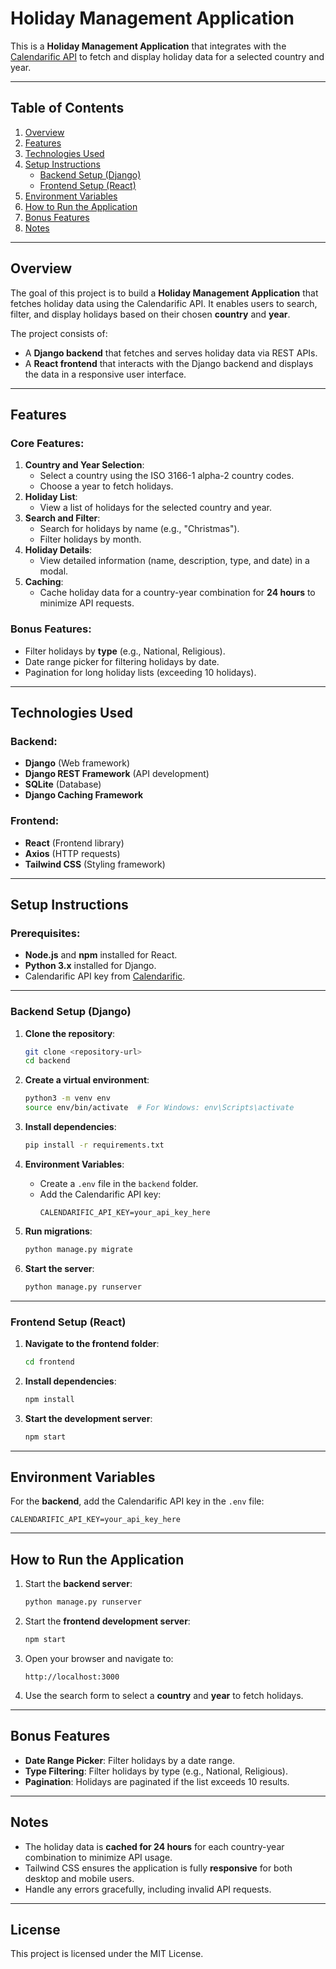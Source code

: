# Holiday Management Application

This is a **Holiday Management Application** that integrates with the [Calendarific API](https://calendarific.com/) to fetch and display holiday data for a selected country and year.

---

## Table of Contents

1. [Overview](#overview)
2. [Features](#features)
3. [Technologies Used](#technologies-used)
4. [Setup Instructions](#setup-instructions)
   - [Backend Setup (Django)](#backend-setup-django)
   - [Frontend Setup (React)](#frontend-setup-react)
5. [Environment Variables](#environment-variables)
6. [How to Run the Application](#how-to-run-the-application)
7. [Bonus Features](#bonus-features)
8. [Notes](#notes)

---

## Overview

The goal of this project is to build a **Holiday Management Application** that fetches holiday data using the Calendarific API. It enables users to search, filter, and display holidays based on their chosen **country** and **year**.

The project consists of:
- A **Django backend** that fetches and serves holiday data via REST APIs.
- A **React frontend** that interacts with the Django backend and displays the data in a responsive user interface.

---

## Features

### Core Features:
1. **Country and Year Selection**:
   - Select a country using the ISO 3166-1 alpha-2 country codes.
   - Choose a year to fetch holidays.
2. **Holiday List**:
   - View a list of holidays for the selected country and year.
3. **Search and Filter**:
   - Search for holidays by name (e.g., "Christmas").
   - Filter holidays by month.
4. **Holiday Details**:
   - View detailed information (name, description, type, and date) in a modal.
5. **Caching**:
   - Cache holiday data for a country-year combination for **24 hours** to minimize API requests.

### Bonus Features:
- Filter holidays by **type** (e.g., National, Religious).
- Date range picker for filtering holidays by date.
- Pagination for long holiday lists (exceeding 10 holidays).

---

## Technologies Used

### Backend:
- **Django** (Web framework)
- **Django REST Framework** (API development)
- **SQLite** (Database)
- **Django Caching Framework**

### Frontend:
- **React** (Frontend library)
- **Axios** (HTTP requests)
- **Tailwind CSS** (Styling framework)

---

## Setup Instructions

### Prerequisites:
- **Node.js** and **npm** installed for React.
- **Python 3.x** installed for Django.
- Calendarific API key from [Calendarific](https://calendarific.com/).

---

### Backend Setup (Django)

1. **Clone the repository**:
   ```bash
   git clone <repository-url>
   cd backend
   ```

2. **Create a virtual environment**:
   ```bash
   python3 -m venv env
   source env/bin/activate  # For Windows: env\Scripts\activate
   ```

3. **Install dependencies**:
   ```bash
   pip install -r requirements.txt
   ```

4. **Environment Variables**:
   - Create a `.env` file in the `backend` folder.
   - Add the Calendarific API key:
     ```
     CALENDARIFIC_API_KEY=your_api_key_here
     ```

5. **Run migrations**:
   ```bash
   python manage.py migrate
   ```

6. **Start the server**:
   ```bash
   python manage.py runserver
   ```

---

### Frontend Setup (React)

1. **Navigate to the frontend folder**:
   ```bash
   cd frontend
   ```

2. **Install dependencies**:
   ```bash
   npm install
   ```

3. **Start the development server**:
   ```bash
   npm start
   ```

---

## Environment Variables

For the **backend**, add the Calendarific API key in the `.env` file:
```
CALENDARIFIC_API_KEY=your_api_key_here
```

---

## How to Run the Application

1. Start the **backend server**:
   ```bash
   python manage.py runserver
   ```

2. Start the **frontend development server**:
   ```bash
   npm start
   ```

3. Open your browser and navigate to:
   ```
   http://localhost:3000
   ```

4. Use the search form to select a **country** and **year** to fetch holidays.

---

## Bonus Features

- **Date Range Picker**: Filter holidays by a date range.
- **Type Filtering**: Filter holidays by type (e.g., National, Religious).
- **Pagination**: Holidays are paginated if the list exceeds 10 results.

---

## Notes

- The holiday data is **cached for 24 hours** for each country-year combination to minimize API usage.
- Tailwind CSS ensures the application is fully **responsive** for both desktop and mobile users.
- Handle any errors gracefully, including invalid API requests.

---

## License

This project is licensed under the MIT License.
